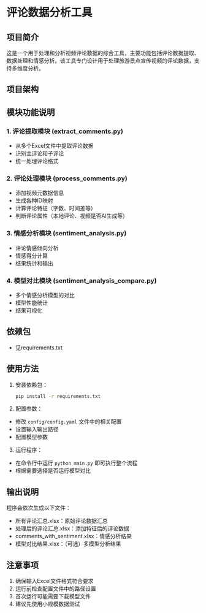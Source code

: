 # 评论数据分析工具

## 项目简介
这是一个用于处理和分析视频评论数据的综合工具，主要功能包括评论数据提取、数据处理和情感分析。该工具专门设计用于处理旅游景点宣传视频的评论数据，支持多维度分析。

## 项目架构 

## 模块功能说明

### 1. 评论提取模块 (extract_comments.py)
- 从多个Excel文件中提取评论数据
- 识别主评论和子评论
- 统一处理评论格式

### 2. 评论处理模块 (process_comments.py)
- 添加视频元数据信息
- 生成各种ID映射
- 计算评论特征（字数、时间差等）
- 判断评论属性（本地评论、视频是否AI生成等）

### 3. 情感分析模块 (sentiment_analysis.py)
- 评论情感倾向分析
- 情感得分计算
- 结果统计和输出

### 4. 模型对比模块 (sentiment_analysis_compare.py)
- 多个情感分析模型的对比
- 模型性能统计
- 结果可视化


## 依赖包 
- 见requirements.txt

## 使用方法
1. 安装依赖包：
    ```bash
    pip install -r requirements.txt
    ```

2. 配置参数：
- 修改 `config/config.yaml` 文件中的相关配置
- 设置输入输出路径
- 配置模型参数

3. 运行程序：
- 在命令行中运行 `python main.py` 即可执行整个流程
- 根据需要选择是否运行模型对比

## 输出说明
程序会依次生成以下文件：
- 所有评论汇总.xlsx：原始评论数据汇总
- 处理后的评论汇总.xlsx：添加特征后的评论数据
- comments_with_sentiment.xlsx：情感分析结果
- 模型对比结果.xlsx：（可选）多模型分析结果

## 注意事项
1. 确保输入Excel文件格式符合要求
2. 运行前检查配置文件中的路径设置
3. 首次运行可能需要下载模型文件
4. 建议先使用小规模数据测试

